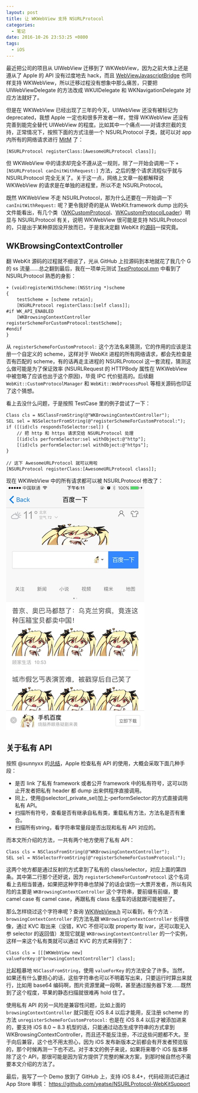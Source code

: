 ```yaml
---
layout: post
title: 让 WKWebView 支持 NSURLProtocol
categories:
  - 笔记
date: 2016-10-26 23:53:25 +0800
tags:
  - iOS
---
```


最近把公司的项目从 UIWebView 迁移到了 WKWebView，因为之前大体上还是遵从了 Apple 的 API 没有过度地去 hack，而且 [WebViewJavascriptBridge](https://github.com/marcuswestin/WebViewJavascriptBridge) 也同样支持 WKWebView，所以迁移过程没有想象中那么痛苦，只要把 UIWebViewDelegate 的方法改成 WKUIDelegate 和 WKNavigationDelegate 对应方法就好了。

<!-- more -->

但是在 WKWebView 已经出现了三年的今天，UIWebView 还没有被标记为 deprecated，我想 Apple 一定也和很多开发者一样，觉得 WKWebView 还没有完善到能完全替代 UIWebView 的程度。比如其中一个痛点——对请求拦截的支持，正常情况下，按照下面的方式注册一个 NSURLProtocol 子类，就可以对 app 内所有的网络请求进行 [MitM](https://en.wikipedia.org/wiki/Man-in-the-middle_attack) 了：

```objc
[NSURLProtocol registerClass:[AwesomeURLProtocol class]];
```

但 WKWebView 中的请求却完全不遵从这一规则，除了一开始会调用一下 `+ [NSURLProtocol canInitWithRequest:]` 方法，之后的整个请求流程似乎就与 NSURLProtocol 完全无关了。关于这一点，网络上文章一般都解释说 WKWebView 的请求是在单独的进程里，所以不走 NSURLProtocol。

既然 WKWebView 不走 NSURLProtocol，那为什么还要在一开始调一下 `canInitWithRequest:` 呢？更令我好奇的是从 WebKit.framework dump 出的头文件能看出，有几个类（[WKCustomProtocol](https://github.com/JaviSoto/iOS10-Runtime-Headers/blob/master/Frameworks/WebKit.framework/WKCustomProtocol.h)、[WKCustomProtocolLoader](https://github.com/JaviSoto/iOS10-Runtime-Headers/blob/master/Frameworks/WebKit.framework/WKCustomProtocolLoader.h)）明显与 NSURLProtocol 有关，说明 WKWebView 很可能是支持 NSURLProtocol 的，只是出于某种原因没开放而已，于是我决定翻 WebKit 的[源码](https://github.com/WebKit/webkit)一探究竟。

## WKBrowsingContextController

翻 WebKit 源码的过程就不细说了，光从 GitHub 上拉源码到本地就花了我几个 G 的 ss 流量……总之翻到最后，我在一项单元测试 [TestProtocol.mm](https://github.com/WebKit/webkit/blob/master/Tools/TestWebKitAPI/cocoa/TestProtocol.mm) 中看到了 NSURLProtocol 熟悉的身影：

```objc
+ (void)registerWithScheme:(NSString *)scheme
{
    testScheme = [scheme retain];
    [NSURLProtocol registerClass:[self class]];
#if WK_API_ENABLED
    [WKBrowsingContextController registerSchemeForCustomProtocol:testScheme];
#endif
}
```

从 `registerSchemeForCustomProtocol:` 这个方法名来猜测，它的作用的应该是注册一个自定义的 scheme，这样对于 WebKit 进程的所有网络请求，都会先检查是否有匹配的 scheme，有的话再走主进程的 NSURLProtocol 这一套流程，猜测这么做可能是为了保证效率 (NSURLRequest 的 HTTPBody 属性在 WKWebView 中被忽略了应该也出于这个原因)，毕竟 IPC 代价挺高的。后续翻 `WebKit::CustomProtocolManager` 和 `WebKit::WebProcessPool` 等相关源码也印证了这个猜想。

看上去没什么问题，于是按照 TestCase 里的例子尝试了一下：

```objc
Class cls = NSClassFromString(@"WKBrowsingContextController");
SEL sel = NSSelectorFromString(@"registerSchemeForCustomProtocol:");
if ([(id)cls respondsToSelector:sel]) {
    // 把 http 和 https 请求交给 NSURLProtocol 处理
    [(id)cls performSelector:sel withObject:@"http"];
    [(id)cls performSelector:sel withObject:@"https"];
}

// 这下 AwesomeURLProtocol 就可以用啦
[NSURLProtocol registerClass:[AwesomeURLProtocol class]];
```

现在 WKWebView 中的所有请求都可以被 NSURLProtocol 修改了：
![14774810372171-w375](/assets/images/2016/14774810372171.jpg)



## 关于私有 API

按照 @sunnyxx 的[总结](http://blog.sunnyxx.com/2015/06/07/fullscreen-pop-gesture/)，Apple 检查私有 API 的使用，大概会采取下面几种手段：

- 是否 link 了私有 framework 或者公开 framework 中的私有符号，这可以防止开发者把私有 header 都 dump 出来供程序直接调用。
- 同上，使用@selector(_private_sel)加上-performSelector:的方式直接调用私有 API。
- 扫描所有符号，查看是否有继承自私有类，重载私有方法，方法名是否有重合。
- 扫描所有string，看字符串常量段是否出现和私有 API 对应的。

而本文所介绍的方法，一共有两个地方使用了私有 API：

```objc
Class cls = NSClassFromString(@"WKBrowsingContextController");
SEL sel = NSSelectorFromString(@"registerSchemeForCustomProtocol:");
```

这两个地方都是通过反射的方式拿到了私有的 class/selector，对应上面的第四条。其中第二行那个还好说，因为 `registerSchemeForCustomProtocol` 这个名词看上去相当普通，如果把这种字符串也禁掉了的话会误伤一大票开发者，所以有风险的主要是 `WKBrowsingContextController` 这个字符串，要前缀有前缀，要 camel case 有 camel case，再跟私有 class 名撞车的话就跟可能被拒了。

那么怎样绕过这个字符串呢？查询 [WKWebView.h](https://github.com/JaviSoto/iOS10-Runtime-Headers/blob/master/Frameworks/WebKit.framework/WKWebView.h) 可以看到，有个方法 `- browsingContextController` 的方法名跟 `WKBrowsingContextController` 长得很像，通过 KVC 取出来（没错，KVC 不但可以取 property 取 ivar，还可以取无入参 selector 的返回值）发现它就是 `WKBrowsingContextController` 的一个实例，这样一来这个私有类就可以通过 KVC 的方式来得到了：

```objc
Class cls = [[[WKWebView new] valueForKey:@"browsingContextController"] class];
```

比起粗暴地 `NSClassFromString`，使用 `valueForKey` 的方法安全了许多。当然，如果还有什么要担心的话，这些字符串也可以不明着写出来，只要运行时算出来就行，比如用 base64 编码啊，图片资源里藏一段啊，甚至通过服务器下发……既然到了这个程度，苹果的静态扫描就很难再 hold 住了。

使用私有 API 的另一风险是兼容性问题，比如上面的 `browsingContextController` 就只能在 iOS 8.4 以后才能用，反注册 scheme 的方法 `unregisterSchemeForCustomProtocol:` 也是在 iOS 8.4 以后才被添加进来的，要支持 iOS 8.0 ~ 8.3 机型的话，只能通过动态生成字符串的方式拿到 WKBrowsingContextController，而且还不能反注册，不过这些问题都不大。至于向后兼容，这个也不用太担心，因为 iOS 发布新版本之前都会有开发者预览版的，那个时候再测一下也不迟。对于本文的例子来说，如果将来哪个 iOS 版本移除了这个 API，那很可能是因为官方提供了完整的解决方案，到那时候自然也不需要本文介绍的方法了。

最后，我写了一个 Demo 放到了 GitHub 上，支持 iOS 8.4+，代码经测试已通过 App Store 审核：
https://github.com/yeatse/NSURLProtocol-WebKitSupport

